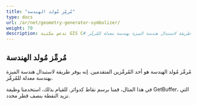 ```yaml
---
title: "مُرمِّز مُولد الهندسة"
type: docs
url: /ar/net/geometry-generator-symbolizer/
weight: 70
description: تدعم مكتبة GIS C# مُرمِّز مُولد الهندسة الذي يوفر طريقة لاستبدال هندسة الميزة بهندسة معدلة للمُرمِّز.
---
```


## **مُرمِّز مُولد الهندسة**
مُرمِّز مُولد الهندسة هو أحد المُرمِّزين المتقدمين. إنه يوفر طريقة لاستبدال هندسة الميزة بهندسة معدلة للمُرمِّز.

في هذا المثال، قمنا برسم نقاط كدوائر. للقيام بذلك، استخدمنا وظيفة GetBuffer، التي تزيد النقطة بنصف قطر محدد.
